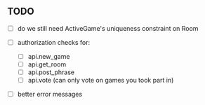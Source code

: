 ## TODO

- [ ] do we still need ActiveGame's uniqueness constraint on Room
- [ ] authorization checks for:
  - [ ] api.new_game
  - [ ] api.get_room
  - [ ] api.post_phrase
  - [ ] api.vote (can only vote on games you took part in)
- [ ] better error messages

